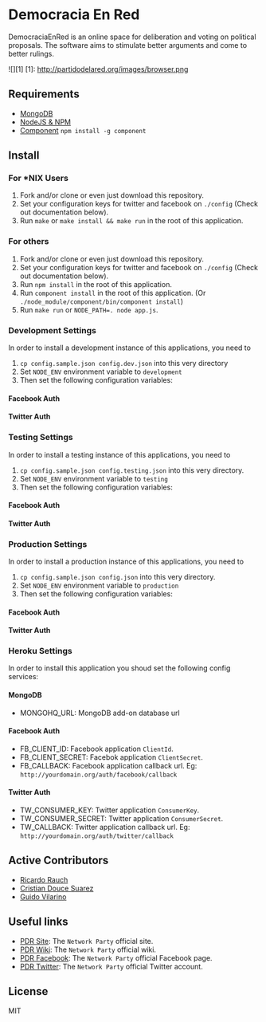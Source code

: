 # Democracia En Red
DemocraciaEnRed is an online space for deliberation and voting on political proposals. The software aims to stimulate better arguments and come to better rulings.

![][1]
[1]: http://partidodelared.org/images/browser.png

## Requirements
* [MongoDB](http://www.mongodb.org/downloads)
* [NodeJS & NPM](http://nodejs.org/download)
* [Component](http://github.com/component/component/wiki) `npm install -g component`

## Install

### For *NIX Users
1. Fork and/or clone or even just download this repository.
2. Set your configuration keys for twitter and facebook on `./config` (Check out documentation below).
3. Run `make` or `make install && make run` in the root of this application.

### For others
1. Fork and/or clone or even just download this repository.
2. Set your configuration keys for twitter and facebook on `./config` (Check out documentation below).
3. Run `npm install` in the root of this application.
4. Run `component install` in the root of this application. (Or `./node_module/component/bin/component install`)
5. Run `make run` or `NODE_PATH=. node app.js`.

### Development Settings
In order to install a development instance of this applications, you need to 
1. `cp config.sample.json config.dev.json` into this very directory
2. Set `NODE_ENV` environment variable to `development`
3. Then set the following configuration variables:

#### Facebook Auth
#### Twitter Auth

### Testing Settings
In order to install a testing instance of this applications, you need to 
1. `cp config.sample.json config.testing.json` into this very directory. 
2. Set `NODE_ENV` environment variable to `testing`
3. Then set the following configuration variables:

#### Facebook Auth
#### Twitter Auth


### Production Settings
In order to install a production instance of this applications, you need to 
1. `cp config.sample.json config.json` into this very directory. 
2. Set `NODE_ENV` environment variable to `production`
3. Then set the following configuration variables:

#### Facebook Auth
#### Twitter Auth


### Heroku Settings
In order to install this application you shoud set the following config services:

#### MongoDB
* MONGOHQ_URL: MongoDB add-on database url

#### Facebook Auth
* FB_CLIENT_ID: Facebook application `ClientId`.
* FB_CLIENT_SECRET: Facebok application `ClientSecret`.
* FB_CALLBACK: Facebook application callback url. Eg: `http://yourdomain.org/auth/facebook/callback`

#### Twitter Auth
* TW_CONSUMER_KEY: Twitter application `ConsumerKey`.
* TW_CONSUMER_SECRET: Twitter application `ConsumerSecret`.
* TW_CALLBACK: Twitter application callback url. Eg: `http://yourdomain.org/auth/twitter/callback`

## Active Contributors
* [Ricardo Rauch](http://twitter.com/gravityonmars)
* [Cristian Douce Suarez](http://twitter.com/cristiandouce)
* [Guido Vilarino](http://twitter.com/gvilarino)

## Useful links

* [PDR Site](http://partidodelared.org): The `Network Party` official site.
* [PDR Wiki](http://wiki.partidodelared.org): The `Network Party` official wiki.
* [PDR Facebook](http://facebook.com/partidodelared): The `Network Party` official Facebook page.
* [PDR Twitter](http://twitter.com/partidodelared): The `Network Party` official Twitter account.

## License 

MIT
